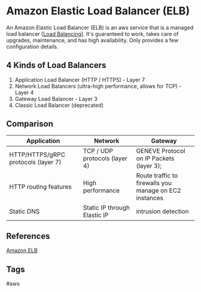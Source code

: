 # Amazon Elastic Load Balancer (ELB)

An Amazon Elastic Load Balancer (ELB) is an aws service that is a managed load balancer [[Load Balancing](../202309150454)]. It's guaranteed to work, takes care of upgrades, maintenance, and has high availability. Only provides a few configuration details.  

## 4 Kinds of Load Balancers
1. Application Load Balancer (HTTP / HTTPS) - Layer 7  
2. Network Load Balancers (ultra-high performance, allows for TCP) - Layer 4  
3. Gateway Load Balancer - Layer 3  
4. Classic Load Balancer (deprecated)

## Comparison
|Application|Network|Gateway|
|-----------|-------|-------|
|HTTP/HTTPS/gRPC protocols (layer 7)| TCP / UDP protocols (layer 4) |GENEVE Protocol on IP Packets (layer 3);  
|HTTP routing features|High performance|Route traffic to firewalls you manage on EC2 instances|
Static DNS|Static IP through Elastic IP|intrusion detection|

## References
[Amazon ELB](https://aws.amazon.com/elasticloadbalancing/)

## Tags
#aws
